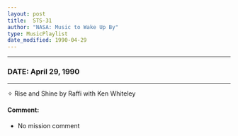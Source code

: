 ```yaml
---
layout: post
title:  STS-31
author: "NASA: Music to Wake Up By"
type: MusicPlaylist
date_modified: 1990-04-29
---
```


----
### DATE: April 29, 1990
----
✧ Rise and Shine by Raffi with Ken Whiteley

#### Comment:
* No mission comment
